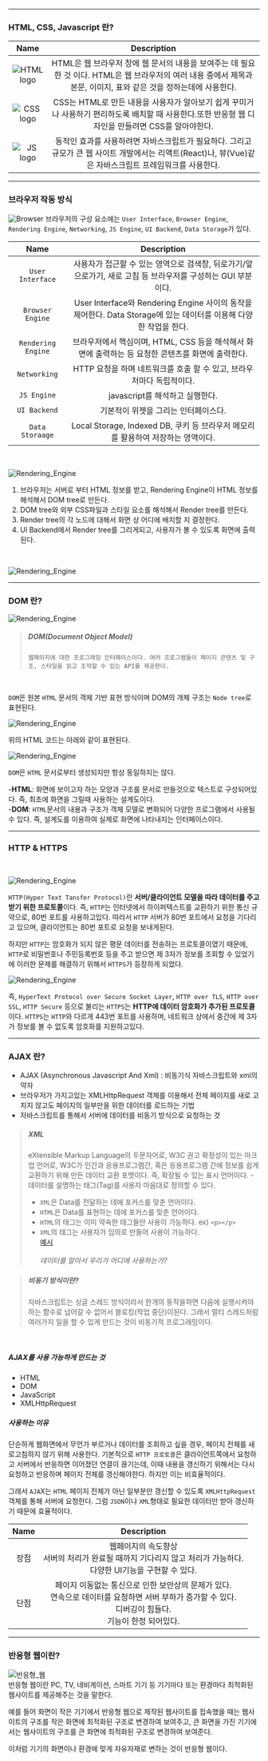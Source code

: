 ***
### HTML, CSS, Javascript 란? 

|Name|Description|
|:---:|:---:|
|![HTML logo](/image/HTML.png)|HTML은 웹 브라우저 창에 웹 문서의 내용을 보여주는 데 필요한 것 이다. HTML은 웹 브라우저의 여러 내용 중에서 제목과 본문, 이미지, 표와 같은 것을 정하는데에 사용한다.|
|![CSS logo](/image/CSS.png)|CSS는 HTML로 만든 내용을 사용자가 알아보기 쉽게 꾸미거나 사용하기 편리하도록 배치할 때 사용한다.또한 반응형 웹 디자인을 만들려면 CSS를 알아야한다.|
|![JS logo](/image/JS.png)|동적인 효과를 사용하려면 자바스크립트가 필요하다. 그리고 규모가 큰 웹 사이트 개발에서는 리액트(React)나, 뷰(Vue)같은 자바스크립트 프레임워크를 사용한다.|

***
### 브라우저 작동 방식
![Browser](/image/Browser.png)
브라우저의 구성 요소에는 ``User Interface``, ``Browser Engine``, ``Rendering Engine``, ``Networking``, ``JS Engine``, ``UI Backend``, ``Data Storage``가 있다.

|Name|Description|
|:---:|:---:|
|``User Interface``|사용자가 접근할 수 있는 영역으로 검색창, 뒤로가기/앞으로가기, 새로 고침 등 브라우저를 구성하는 GUI 부분이다.|
|``Browser Engine``|User Interface와 Rendering Engine 사이의 동작을 제어한다. Data Storage에 있는 데이터를 이용해 다양한 작업을 한다.|
|``Rendering Engine``|브라우저에서 핵심이며, HTML, CSS 등을 해석해서 화면에 출력하는 등 요청한 콘텐츠를 화면에 출력한다.|
|``Networking``|HTTP 요청을 하며 네트워크를 호출 할 수 있고, 브라우저마다 독립적이다.|
|``JS Engine``|javascript를 해석하고 실행한다.|
|``UI Backend``|기본적이 위젯을 그리는 인터페이스다.|
|``Data Storaage``|Local Storage, Indexed DB, 쿠키 등 브라우저 메모리를 활용하여 저장하는 영역이다.|
<br>

![Rendering_Engine](/image/RenderingEngine.png)
<br>

1. 브라우저는 서버로 부터 HTML 정보를 받고, Rendering Engine이 HTML 정보를 해석해서 DOM tree로 만든다. 
2. DOM tree와 외부 CSS파일과 스타일 요소를 해석해서 Render tree를 만든다. 
3. Render tree의 각 노드에 대해서 화면 상 어디에 배치할 지 결정한다.
4. UI Backend에서 Render tree를 그리게되고, 사용자가 볼 수 있도록 화면에 출력된다.
<br>

![Rendering_Engine](/image/RenderingEngineEX.png)

***
### DOM 란?

![Rendering_Engine](/image/DOM.png)

> ##### DOM(Document Object Model)
> `웹페이지에 대한 프로그래밍 인터페이스이다. 여러 프로그램들이 페이지 콘텐츠 및 구조, 스타일을 읽고 조작할 수 있는 API를 제공한다.`

<br>

`DOM`은 원본 `HTML` 문서의 객체 기반 표현 방식이며 DOM의 개체 구조는 `Node tree`로 표현된다.

![Rendering_Engine](/image/htmlEX.png)

위의 HTML 코드는 아래와 같이 표현된다.

![Rendering_Engine](/image/domNodeEX.png)

`DOM`은 `HTML` 문서로부터 생성되지만 항상 동일하지는 않다.

-**HTML**: 화면에 보이고자 하는 모양과 구조를 문서로 만들것으로 텍스트로 구성되어있다. 즉, 최초에 화면을 그릴때 사용하는 설계도이다.<br>
-**DOM**: `HTML`문서의 내용과 구조가 객체 모델로 변화되어 다양한 프로그램에서 사용될 수 있다. 즉, 설계도를 이용하여 실제로 화면에 나타내지는 인터페이스이다.

***
### HTTP & HTTPS
<br>

![Rendering_Engine](/image/HTTP.png)

`HTTP(Hyper Text Tansfer Protocol)`란 **서버/클라이언트 모델을 따라 데이터를 주고 받기 위한 프로토콜**이다. 즉, `HTTP`는 인터넷에서 하이퍼텍스트를 교환하기 위한 통신 규약으로, 80번 포트를 사용하고있다. 따라서 `HTTP` 서버가 80번 포트에서 요청을 기다리고 있으며, 클라이언트는 80번 포트로 요청을 보내게된다.

하지만 `HTTP`는 암호화가 되지 않은 평문 데이터를 전송하는 프로토콜이였기 때문에, `HTTP`로 비밀번호나 주민등록번호 등을 주고 받으면 제 3자가 정보를 조회할 수 있었기에 이러한 문제를 해결하기 위해서 `HTTPS`가 등장하게 되었다.

![Rendering_Engine](/image/HTTPS.png)

즉, `HyperText Protocol over Secure Socket Layer`, `HTTP over TLS`, `HTTP over SSL`, `HTTP Secure` 등으로 불리는 `HTTPS`는 **HTTP에 데이터 암호화가 추가된 프로토콜**이다. `HTTPS`는 `HTTP`와 다르게 443번 포트를 사용하며, 네트워크 상에서 중간에 제 3자가 정보를 볼 수 없도록 암호화를 지원하고있다.

***
### AJAX 란?

- AJAX (Asynchronous Javascript And Xml) : 비동기식 자바스크립트와 xml의 약자
- 브라우저가 가지고있는 XMLHttpRequest 객체를 이용해서 전체 페이지를 새로 고치지 않고도 페이지의 일부만을 위한 데이터를 로드하는 기법
- 자바스크립트를 통해서 서버에 데이터를 비동기 방식으로 요청하는 것

> ##### XML
> eXtensible Markup Language의 두문자어로, W3C 권고 확정성이 있는 마크업 언어로, W3C가 인간과 응용프로그램간, 혹은 응용프로그램 간에 정보를 쉽게 교환하기 위해 만든 데이터 교환 포멧이다. 즉, 확장될 수 있는 표시 언어이다. - 데이터를 설명하는 태그(Tag)를 사용자 마음대로 정의할 수 있다.<br> 
> - `XML`은 Data를 전달하는 데에 포커스를 맞춘 언어이다.
> - `HTML`은 Data를 표현하는 데에 포커스를 맞춘 언어이다.
> - `HTML`의 태그는 이미 약속한 태그들만 사용이 가능하다. ex) ```<p></p>```
> - `XML`의 태그는 사용자가 임의로 만들어 사용이 가능하다. <br>
> [예시](http://www.tcpschool.com/xml/xml_basic_structure) <br><br>
> *데이터를 알아서 우리가 어디에 사용하는가?*

> ##### 비동기 방식이란?
> 자바스크립트는 싱글 스레드 방식이라서 한개의 동작을하면 다음에 실행시켜야하는 함수로 넘어갈 수 없어서 블로킹(작업 중단)이된다. 그래서 멀티 스레드처럼 여러가지 일을 할 수 있게 만드는 것이 비동기적 프로그래밍이다.
<br>

##### AJAX를 사용 가능하게 만드는 것
- HTML
- DOM
- JavaScript
- XMLHttpRequest

##### 사용하는 이유
 단순하게 웹화면에서 무언가 부르거나 데이터를 조회하고 싶을 경우, 페이지 전체를 새로고침하지 않기 위해 사용한다. 기본적으로 `HTTP 프로토콜`은 클라이언트쪽에서 요청하고 서버에서 반응하면 이어졌던 연결이 끊기는데, 이때 내용을 갱신하기 위해서는 다시 요청하고 반응하며 페이지 전체를 갱신해야한다. 하지만 이는 비효율적이다.<br>

 그래서 `AJA`X는 `HTML` 페이지 전체가 아닌 일부분만 갱신할 수 있도록 `XMLHttpRequest`객체를 통해 서버에 요청한다. 그럼 `JSON`이나 `XML`형태로 필요한 데이터만 받아 갱신하기 때문에 효율적이다.

 |Name|Description|
 |:---:|:---:|
 |장점|웹페이지의 속도향상<br>서버의 처리가 완료될 때까지 기다리지 않고 처리가 가능하다.<br>다양한 UI기능을 구현할 수 있다.|
 |단점|페이지 이동없는 통신으로 인한 보안상의 문제가 있다.<br>연속으로 데이터를 요청하면 서버 부하가 증가할 수 있다.<br>디버깅이 힘들다.<br>기능이 한정 되어있다.|

 ***
 ### 반응형 웹이란?
 ![반응형_웹](/image/web.png)
 <br>
 반응형 웹이란 PC, TV, 네비게이션, 스마트 기기 등 기기마다 또는 환경마다 최적화된 웹사이트를 제공해주는 것을 말한다.

 예를 들어 화면이 작은 기기에서 반응형 웹으로 제작된 웹사이트를 접속했을 때는 웹사이트의 구조를 작은 화면에 최적화된 구조로 변경하여 보여주고, 큰 화면을 가진 기기에서는 웹사이트의 구조를 큰 화면에 최적화된 구조로 변경하여 보여준다.

 이처럼 기기의 화면이나 환경에 맞게 자유자재로 변하는 것이 반응형 웹이다.
